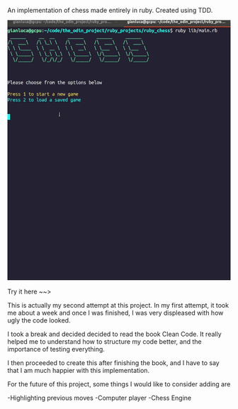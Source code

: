 An implementation of chess made entirely in ruby. Created using TDD.

![A demo of the Paul Morphy opera game](demo/paul_morphy_opera_game.gif)

Try it here ~~>

This is actually my second attempt at this project. In my first attempt, it took me about a week and once I was finished, I was very displeased with how ugly the code looked.

I took a break and decided decided to read the book Clean Code. It really helped me to understand how to structure my code better, and the importance of testing everything.

I then proceeded to create this after finishing the book, and I have to say that I am much happier with this implementation. 

For the future of this project, some things I would like to consider adding are

-Highlighting previous moves
-Computer player
-Chess Engine